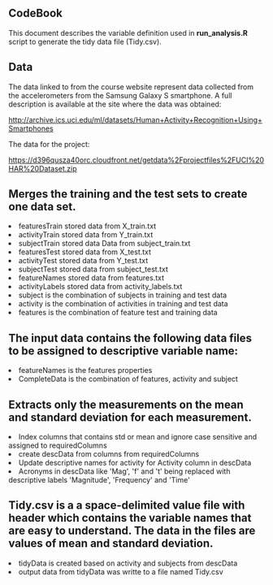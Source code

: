 ## CodeBook
This document describes the variable definition used in <b>run_analysis.R</b> script to generate the tidy data file (Tidy.csv).

## Data 
The data linked to from the course website represent data collected from the accelerometers from the Samsung Galaxy S smartphone. 
A full description is available at the site where the data was obtained:

http://archive.ics.uci.edu/ml/datasets/Human+Activity+Recognition+Using+Smartphones

The data for the project: 

https://d396qusza40orc.cloudfront.net/getdata%2Fprojectfiles%2FUCI%20HAR%20Dataset.zip
## Merges the training and the test sets to create one data set.
<ul></ul>
  <li>featuresTrain stored data from X_train.txt</li>
  <li>activityTrain stored data from Y_train.txt</li>
  <li>subjectTrain stored data Data from subject_train.txt</li>
  <li>featuresTest stored data from X_test.txt</li>
  <li>activityTest stored data from Y_test.txt</li>
  <li>subjectTest stored data from subject_test.txt</li>
  <li>featureNames stored data from features.txt</li>
  <li>activityLabels stored data from activity_labels.txt</li>
  <li>subject is the combination of subjects in training and test data </li>
  <li>activity is the combination of activities in training and test data</li>
  <li>features is the combination of feature test and training data</li>


## The input data contains the following data files to be assigned to descriptive variable name:

<ul></ul>
  <li>featureNames is the features properties</li>
  <li>CompleteData is the combination of features, activity and subject</li>


## Extracts only the measurements on the mean and standard deviation for each measurement.
<ul></ul>

  <li>Index columns that contains std or mean and ignore case sensitive and assigned to requiredColumns</li>
  <li>create descData from columns from requiredColumns</li>
  <li>Update descriptive names for activity for Activity column in descData</li>
  <li>Acronyms in descData like 'Mag', 'f' and 't' being replaced with descriptive labels 'Magnitude', 'Frequency' and 'Time'</li>

## Tidy.csv is a a space-delimited value file with header which contains the variable names that are easy to understand. The data in the files are values of mean and standard deviation.
<ul></ul>
  <li>tidyData is created based on activity and subjects from descData</li>
  <li>output data from tidyData was writte to a file named Tidy.csv</li>


